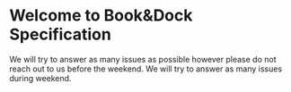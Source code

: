# Welcome to Book&Dock Specification

We will try to answer as many issues as possible however please do not reach out to us before the weekend. We will try to answer as many issues during weekend. 
